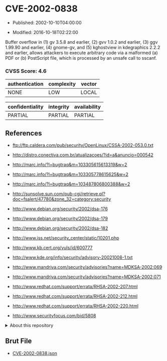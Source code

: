 # CVE-2002-0838

- Published: 2002-10-10T04:00:00

- Modified: 2016-10-18T02:22:00

Buffer overflow in (1) gv 3.5.8 and earlier, (2) gvv 1.0.2 and earlier, (3) ggv 1.99.90 and earlier, (4) gnome-gv, and (5) kghostview in kdegraphics 2.2.2 and earlier, allows attackers to execute arbitrary code via a malformed (a) PDF or (b) PostScript file, which is processed by an unsafe call to sscanf.

### CVSS Score: **4.6**

| authentication | complexity | vector |
| --- | --- | --- |
| NONE | LOW | LOCAL |

| confidentiality | integrity | availability |
| --- | --- | --- |
| PARTIAL | PARTIAL | PARTIAL |

## References

* ftp://ftp.caldera.com/pub/security/OpenLinux/CSSA-2002-053.0.txt

* http://distro.conectiva.com.br/atualizacoes/?id=a&anuncio=000542

* http://marc.info/?l=bugtraq&m=103305615613319&w=2

* http://marc.info/?l=bugtraq&m=103305778615625&w=2

* http://marc.info/?l=bugtraq&m=103487806800388&w=2

* http://sunsolve.sun.com/pub-cgi/retrieve.pl?doc=fsalert/47780&zone_32=category:security

* http://www.debian.org/security/2002/dsa-176

* http://www.debian.org/security/2002/dsa-179

* http://www.debian.org/security/2002/dsa-182

* http://www.iss.net/security_center/static/10201.php

* http://www.kb.cert.org/vuls/id/600777

* http://www.kde.org/info/security/advisory-20021008-1.txt

* http://www.mandriva.com/security/advisories?name=MDKSA-2002:069

* http://www.mandriva.com/security/advisories?name=MDKSA-2002:071

* http://www.redhat.com/support/errata/RHSA-2002-207.html

* http://www.redhat.com/support/errata/RHSA-2002-212.html

* http://www.redhat.com/support/errata/RHSA-2002-220.html

* http://www.securityfocus.com/bid/5808

<details>
<summary>About this repository</summary> 

  This repository is part of the project [Live Hack CVE](https://github.com/Live-Hack-CVE). Main website can be found [www.live-hack.org](https://www.live-hack.org) 
  
  Made by [Sn0wAlice](https://github.com/Sn0wAlice) for the people that care about security and need to have a feed of the latest CVEs. Hope you enjoy it, don't forget to star the repo and follow me on [Twitter](https://twitter.com/Sn0wAlice) and [Github](https://github.com/Sn0wAlice). And that is my [personnal website](https://www.alice-snow.me/)

  - [Home Page](https://github.com/Live-Hack-CVE)
  - [Framework](https://github.com/Live-Hack-CVE/cve-framework)
  - [CVE database](https://github.com/Live-Hack-CVE/full_database)
  - [Changelog](https://github.com/Live-Hack-CVE/Changelog)
</details>

## Brut File

* [CVE-2002-0838.json](https://raw.githubusercontent.com/Live-Hack-CVE/full_database/main/cves/2002/CVE-2002-0838.json)

